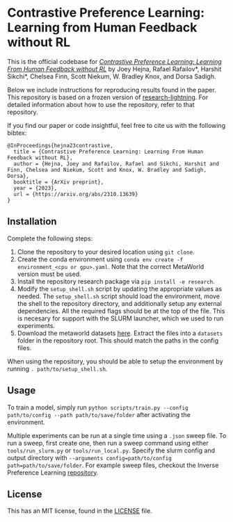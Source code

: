 # Contrastive Preference Learning: Learning from Human Feedback without RL

This is the official codebase for [*Contrastive Preference Learning: Learning From Human Feedback without RL*](https://arxiv.org/abs/2310.13639) by Joey Hejna, Rafael Rafailov\*, Harshit Sikchi\*, Chelsea Finn, Scott Niekum, W. Bradley Knox, and Dorsa Sadigh.

Below we include instructions for reproducing results found in the paper. This repository is based on a frozen version of [research-lightning](https://github.com/jhejna/research-lightning). For detailed information about how to use the repository, refer to that repository.

If you find our paper or code insightful, feel free to cite us with the following bibtex:
```
@InProceedings{hejna23contrastive,
  title = {Contrastive Preference Learning: Learning From Human Feedback without RL},
  author = {Hejna, Joey and Rafailov, Rafael and Sikchi, Harshit and Finn, Chelsea and Niekum, Scott and Knox, W. Bradley and Sadigh, Dorsa},
  booktitle = {ArXiv preprint},
  year = {2023},
  url = {https://arxiv.org/abs/2310.13639}
}
```

## Installation

Complete the following steps:
1. Clone the repository to your desired location using `git clone`.
2. Create the conda environment using `conda env create -f environment_<cpu or gpu>.yaml`. Note that the correct MetaWorld version must be used.
3. Install the repository research package via `pip install -e research`.
4. Modify the `setup_shell.sh` script by updating the appropriate values as needed. The `setup_shell.sh` script should load the environment, move the shell to the repository directory, and additionally setup any external dependencies. All the required flags should be at the top of the file. This is necesary for support with the SLURM launcher, which we used to run experiments.
5. Download the metaworld datasets [here](https://drive.google.com/file/d/1lo5Wt9Go_E_5c8ymfXFvsTY6kDUelqu2/view?usp=share_link). Extract the files into a `datasets` folder in the repository root. This should match the paths in the config files.

When using the repository, you should be able to setup the environment by running `. path/to/setup_shell.sh`.

## Usage

To train a model, simply run `python scripts/train.py --config path/to/config --path path/to/save/folder` after activating the environment.

Multiple experiments can be run at a single time using a `.json` sweep file. To run a sweep, first create one, then run a sweep command using either `tools/run_slurm.py` or `tools/run_local.py`. Specify the slurm config and output directory with `--arguments config=path/to/config path=path/to/save/folder`. For example sweep files, checkout the Inverse Preference Learning [repository](https://github.com/jhejna/inverse-preference-learning).


## License

This has an MIT license, found in the [LICENSE](LICENSE) file.
